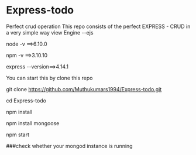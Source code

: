 # Express-todo
Perfect crud operation
This repo consists of the perfect EXPRESS - CRUD in a very simple way 
view Engine --ejs

node -v ==>6.10.0

npm -v  ==>3.10.10

express --version==>4.14.1

You can start this by clone this repo

git clone https://github.com/Muthukumars1994/Express-todo.git


cd Express-todo

npm install

npm install mongoose

npm start


###check whether your mongod instance is running
